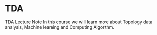# TDA
TDA Lecture Note
In this course we will learn more about Topology data analysis, Machine learning and Computing Algorithm.

